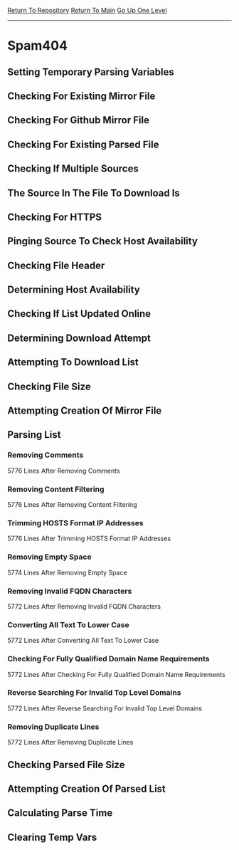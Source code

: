[Return To Repository](https://github.com/deathbybandaid/piholeparser/)
[Return To Main](https://github.com/deathbybandaid/piholeparser/blob/master/RecentRunLogs/Mainlog.md)
[Go Up One Level](https://github.com/deathbybandaid/piholeparser/blob/master/RecentRunLogs/TopLevelScripts/30-Processing-Blacklists.md)
____________________________________
# Spam404
## Setting Temporary Parsing Variables
## Checking For Existing Mirror File
## Checking For Github Mirror File
## Checking For Existing Parsed File
## Checking If Multiple Sources
## The Source In The File To Download Is
## Checking For HTTPS
## Pinging Source To Check Host Availability
## Checking File Header
## Determining Host Availability
## Checking If List Updated Online
## Determining Download Attempt
## Attempting To Download List
## Checking File Size
## Attempting Creation Of Mirror File
## Parsing List
### Removing Comments
5776 Lines After Removing Comments
### Removing Content Filtering
5776 Lines After Removing Content Filtering
### Trimming HOSTS Format IP Addresses
5776 Lines After Trimming HOSTS Format IP Addresses
### Removing Empty Space
5774 Lines After Removing Empty Space
### Removing Invalid FQDN Characters
5772 Lines After Removing Invalid FQDN Characters
### Converting All Text To Lower Case
5772 Lines After Converting All Text To Lower Case
### Checking For Fully Qualified Domain Name Requirements
5772 Lines After Checking For Fully Qualified Domain Name Requirements
### Reverse Searching For Invalid Top Level Domains
5772 Lines After Reverse Searching For Invalid Top Level Domains
### Removing Duplicate Lines
5772 Lines After Removing Duplicate Lines
## Checking Parsed File Size
## Attempting Creation Of Parsed List
## Calculating Parse Time
## Clearing Temp Vars
